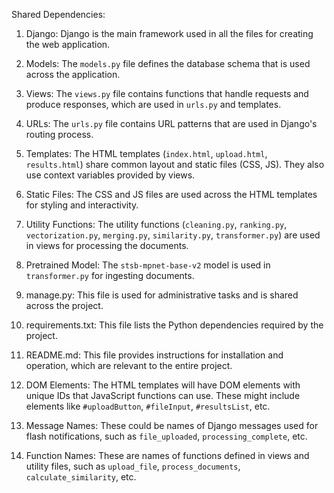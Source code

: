 Shared Dependencies:

1. Django: Django is the main framework used in all the files for creating the web application.

2. Models: The `models.py` file defines the database schema that is used across the application.

3. Views: The `views.py` file contains functions that handle requests and produce responses, which are used in `urls.py` and templates.

4. URLs: The `urls.py` file contains URL patterns that are used in Django's routing process.

5. Templates: The HTML templates (`index.html`, `upload.html`, `results.html`) share common layout and static files (CSS, JS). They also use context variables provided by views.

6. Static Files: The CSS and JS files are used across the HTML templates for styling and interactivity.

7. Utility Functions: The utility functions (`cleaning.py`, `ranking.py`, `vectorization.py`, `merging.py`, `similarity.py`, `transformer.py`) are used in views for processing the documents.

8. Pretrained Model: The `stsb-mpnet-base-v2` model is used in `transformer.py` for ingesting documents.

9. manage.py: This file is used for administrative tasks and is shared across the project.

10. requirements.txt: This file lists the Python dependencies required by the project.

11. README.md: This file provides instructions for installation and operation, which are relevant to the entire project.

12. DOM Elements: The HTML templates will have DOM elements with unique IDs that JavaScript functions can use. These might include elements like `#uploadButton`, `#fileInput`, `#resultsList`, etc.

13. Message Names: These could be names of Django messages used for flash notifications, such as `file_uploaded`, `processing_complete`, etc.

14. Function Names: These are names of functions defined in views and utility files, such as `upload_file`, `process_documents`, `calculate_similarity`, etc.